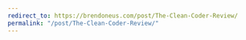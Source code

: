 ```yaml
---
redirect_to: https://brendoneus.com/post/The-Clean-Coder-Review/
permalink: "/post/The-Clean-Coder-Review/"
---
```

